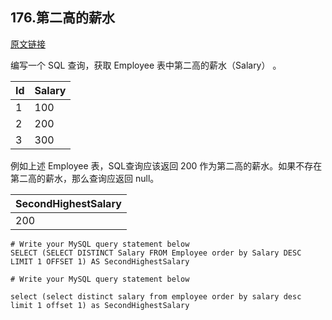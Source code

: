 ## 176.第二高的薪水

[原文链接](https://leetcode-cn.com/problems/second-highest-salary/)

编写一个 SQL 查询，获取 Employee 表中第二高的薪水（Salary） 。

| Id | Salary |
|----|--------|
| 1  | 100    |
| 2  | 200    |
| 3  | 300    |
例如上述 Employee 表，SQL查询应该返回 200 作为第二高的薪水。如果不存在第二高的薪水，那么查询应返回 null。

| SecondHighestSalary |
|----|
| 200                 |

```mysql
# Write your MySQL query statement below
SELECT (SELECT DISTINCT Salary FROM Employee order by Salary DESC LIMIT 1 OFFSET 1) AS SecondHighestSalary
```

```mysql
# Write your MySQL query statement below

select (select distinct salary from employee order by salary desc limit 1 offset 1) as SecondHighestSalary
```